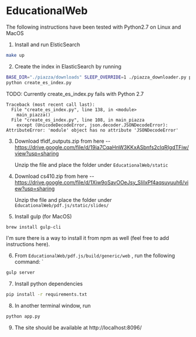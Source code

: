 # EducationalWeb

The following instructions have been tested with Python2.7 on Linux and MacOS

1. Install and run ElsticSearch

```bash
make up
```

2. Create the index in ElasticSearch by running 

```bash
BASE_DIR="./piazza/downloads" SLEEP_OVERRIDE=1 ./piazza_downloader.py pgruber2@illinois.edu kdp8arjgvyj67l
python create_es_index.py
```

TODO: Currently create_es_index.py fails with Python 2.7
```
Traceback (most recent call last):
  File "create_es_index.py", line 138, in <module>
    main_piazza()
  File "create_es_index.py", line 108, in main_piazza
    except (UnicodeDecodeError, json.decoder.JSONDecodeError):
AttributeError: 'module' object has no attribute 'JSONDecodeError'
```

3. Download tfidf_outputs.zip from here -- https://drive.google.com/file/d/19ia7CqaHnW3KKxASbnfs2clqRIgdTFiw/view?usp=sharing
   
   Unzip the file and place the folder under `EducationalWeb/static`

4. Download cs410.zip from here -- https://drive.google.com/file/d/1Xiw9oSavOOeJsy_SIiIxPf4aqsuyuuh6/view?usp=sharing
   
   Unzip the file and place the folder under `EducationalWeb/pdf.js/static/slides/`

5. Install gulp (for MacOS)

```bash
brew install gulp-cli
```

I'm sure there is a way to install it from npm as well (feel free to add instructions here).
   
6. From `EducationalWeb/pdf.js/build/generic/web` , run the following command: `

```bash
gulp server
```

7. Install python dependencies

```bash
pip install -r requirements.txt
```

8. In another terminal window, run

```bash
python app.py
```

9. The site should be available at http://localhost:8096/

